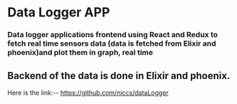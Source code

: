 
#  Data Logger APP

### Data logger applications frontend using React and Redux to fetch real time sensors data (data is fetched from Elixir and phoenix)and plot them in graph, real time



## Backend of the data is done in  Elixir and phoenix.

Here is the link:-- https://github.com/niccs/dataLogger
